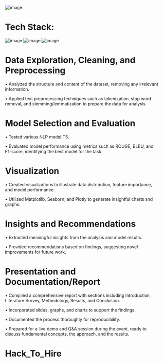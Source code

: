 ![image](https://github.com/user-attachments/assets/780dd2bf-95fa-445a-b954-a5f638093a8d)


# Tech Stack:
![image](https://github.com/user-attachments/assets/9d682fb7-ac42-416f-a20a-aef3e3e9cc12) ![image](https://github.com/user-attachments/assets/490e9ac1-b060-4883-b8e1-6f2566b28cfb) ![image](https://github.com/user-attachments/assets/88f63e80-c575-4a1a-a570-66399ffe078f)





#  Data Exploration, Cleaning, and Preprocessing

   • Analyzed the structure and content of the dataset, removing any irrelevant information.
   
   • Applied text preprocessing techniques such as tokenization, stop word removal, and stemming/lemmatization to prepare the data for analysis.
   
#  Model Selection and Evaluation

   • Tested various NLP model T5.
   
   • Evaluated model performance using metrics such as ROUGE, BLEU, and F1-score, identifying the best model for the task.

#  Visualization

   • Created visualizations to illustrate data distribution, feature importance, and model performance.
   
   • Utilized Matplotlib, Seaborn, and Plotly to generate insightful charts and graphs.

#  Insights and Recommendations

   • Extracted meaningful insights from the analysis and model results.
   
   • Provided recommendations based on findings, suggesting novel improvements for future work.

#  Presentation and Documentation/Report
   • Compiled a comprehensive report with sections including Introduction, Literature Survey, Methodology, Results, and Conclusion.
   
   • Incorporated slides, graphs, and charts to support the findings.
   
   • Documented the process thoroughly for reproducibility.
   
   • Prepared for a live demo and Q&A session during the event, ready to discuss fundamental concepts, the approach, and the results.

# Hack_To_Hire
